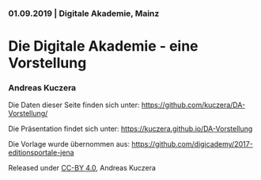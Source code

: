 ### 01.09.2019 | Digitale Akademie, Mainz

# Die Digitale Akademie - eine Vorstellung

### Andreas Kuczera

Die Daten dieser Seite finden sich unter: https://github.com/kuczera/DA-Vorstellung/

Die Präsentation findet sich unter: https://kuczera.github.io/DA-Vorstellung

Die Vorlage wurde übernommen aus: https://github.com/digicademy/2017-editionsportale-jena

Released under [CC-BY 4.0](https://creativecommons.org/licenses/by/4.0/), Andreas Kuczera
